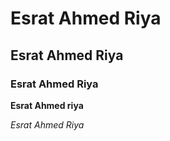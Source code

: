 # Esrat Ahmed Riya

## Esrat Ahmed Riya

### Esrat Ahmed Riya

**Esrat Ahmed riya**

*Esrat Ahmed Riya* 
